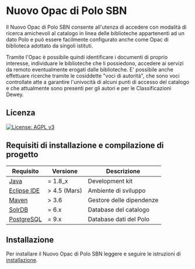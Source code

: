 # Nuovo Opac di Polo SBN
Il Nuovo Opac di Polo SBN consente all'utenza di accedere con modalità di ricerca amichevoli al catalogo in linea delle biblioteche appartenenti ad un dato Polo e può essere facilmente configurato anche come Opac di biblioteca adottato da singoli istituti.

Tramite l'Opac è possibile quindi identificare i documenti di proprio interesse, individuare le biblioteche che li possiedono, accedere ai servizi da remoto eventualmente erogati dalle biblioteche. E' possibile anche effettuare ricerche tramite le cosiddette "voci di autorità", che sono voci controllate atte a garantire l'univocità di alcuni punti di accesso del catalogo e che attualmente sono presenti per gli autori e per le Classificazioni Dewey.
## Licenza 
[![License: AGPL v3](https://img.shields.io/badge/License-AGPL%20v3-blue.svg)](https://www.gnu.org/licenses/agpl-3.0)

## Requisiti di installazione e compilazione di progetto
|Requisito| Versione | Descrizione| 
|---|---|---|
|[Java](https://www.oracle.com/technetwork/java/javase/downloads/jdk8-downloads-2133151.html)| = 1.8_x|Development kit|
|[Eclipse IDE](https://www.eclipse.org/ide/)| > 4.5 (Mars) | Ambiente di sviluppo|
|[Maven](https://maven.apache.org/) | > 3.6|Gestore delle dipendenze|
|[SolrDB](http://lucene.apache.org/solr/)|= 6.x| Database del catalogo|
|[PostgreSQL](https://www.postgresql.org/)|= 9.x| Database dati del Polo

## Installazione
Per installare il Nuovo Opac di Polo SBN leggere e seguire le istruzioni di [installazione](pacchetto_installazione/INSTALL.md).

